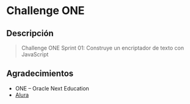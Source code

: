 # Challenge ONE

## Descripción

> Challenge ONE Sprint 01: Construye un encriptador de texto con JavaScript


## Agradecimientos

- ONE – Oracle Next Education
- [Alura](https://www.aluracursos.com/)
